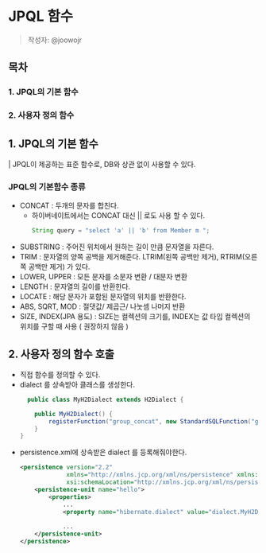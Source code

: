 # JPQL 함수
> 작성자: @joowojr

## 목차
### 1. JPQL의 기본 함수
### 2. 사용자 정의 함수

## 1. JPQL의 기본 함수
| JPQL이 제공하는 표준 함수로, DB와 상관 없이 사용할 수 있다.
### JPQL의 기본함수 종류
- CONCAT : 두개의 문자를 합친다.
  - 하이버네이트에서는 CONCAT 대신 || 로도 사용 할 수 있다.
    ```java
    String query = "select 'a' || 'b' from Member m ";
    ```
- SUBSTRING : 주어진 위치에서 원하는 길이 만큼 문자열을 자른다.
- TRIM : 문자열의 양쪽 공백을 제거해준다. LTRIM(왼쪽 공백만 제거), RTRIM(오른쪽 공백만 제거) 가 있다.
- LOWER, UPPER : 모든 문자를 소문자 변환 / 대문자 변환
- LENGTH : 문자열의 길이를 반환한다.
- LOCATE : 해당 문자가 포함된 문자열의 위치를 반환한다.
- ABS, SQRT, MOD : 절댓값/ 제곱근/ 나눗셈 나머지 반환
- SIZE, INDEX(JPA 용도) : SIZE는 컬렉션의 크기를, INDEX는 값 타입 컬렉션의 위치를 구할 때 사용 ( 권장하지 않음 )

## 2. 사용자 정의 함수 호출
- 직접 함수를 정의할 수 있다.
- dialect 를 상속받아 클래스를 생성한다.
  ```java
    public class MyH2Dialect extends H2Dialect {
  
      public MyH2Dialect() {
          registerFunction("group_concat", new StandardSQLFunction("group_concat", StandardBasicTypes.STRING));
      }
  }
  ```
- persistence.xml에 상속받은 dialect 를 등록해줘야한다.
  ```xml
  <persistence version="2.2"
               xmlns="http://xmlns.jcp.org/xml/ns/persistence" xmlns:xsi="http://www.w3.org/2001/XMLSchema-instance"
               xsi:schemaLocation="http://xmlns.jcp.org/xml/ns/persistence http://xmlns.jcp.org/xml/ns/persistence/persistence_2_2.xsd">
      <persistence-unit name="hello">
          <properties>
              ...
              <property name="hibernate.dialect" value="dialect.MyH2Dialect"/>
              
              ...
      </persistence-unit>
  </persistence>
```
